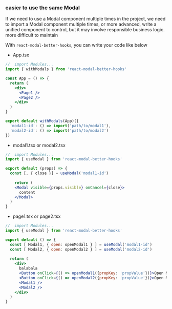 ### easier to use the same Modal


If we need to use a Modal component multiple times in the project, we need to import a Modal component multiple times, or more advanced, write a unified component to control, but it may involve responsible business logic. more difficult to maintain

With `react-modal-better-hooks`, you can write your code like below

- App.tsx
```jsx
//	import Modules...
import { withModals } from 'react-modal-better-hooks'

const App = () => {
  return (
    <div>
      <Page1 />
      <Page2 />
    </div>
  )
}

export default withModals(App)({
  'modal1-id': () => import('path/to/modal1'),
  'modal2-id': () => import('path/to/modal2')
})
```

- modal1.tsx or modal2.tsx
```jsx
//	import Modules...
import { useModal } from 'react-modal-better-hooks'

export default (props) => {
  const [, { close }] = useModal('modal1-id')
  
	return (
  	<Modal visible={props.visible} onCancel={close}>
      content
    </Modal>
  )
}
```

- page1.tsx or page2.tsx
```jsx
//	import Modules...
import { useModal } from 'react-modal-better-hooks'

export default () => {
  const [ Modal1, { open: openModal1 } ] = useModal('modal1-id')
  const [ Modal2, { open: openModal2 } ] = useModal('modal2-id')
  
  return (
  	<div>
      balabala
      <Button onClick={() => openModal1({propKey: 'propValue'})}>Open Modal1</Button>
      <Button onClick={() => openModal2({propKey: 'propValue'})}>Open Modal2</Button>
      <Modal1 />
      <Modal2 />
    </div>
  )
}
```